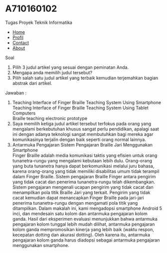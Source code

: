 <!DOCTYPE html>
<html>
<head>
	<title></title>
	<link rel="stylesheet" type="text/css" href="style.css">
</head>
<body>
	<div class="wrap">
		<div class="header">			
			<h1>A710160102</h1>
			<p>Tugas Proyek Teknik Informatika</p>
		</div>
		<div class="menu">
			<ul>
				<li><a href="#">Home</a></li>
				<li><a href="#">Profil</a></li>
				<li><a href="#">Contact</a></li>
				<li><a href="#">About</a></li>				
			</ul>
		</div>
		<div class="tugas proyek ti">			
			<div class="Soal">
				Soal
				<ol>
					<li>Pilih 3 judul artikel yang sesuai dengan peminatan Anda.</li>
					<li>Mengapa anda memilih judul tersebut?</li>
					<li>Pilih salah satu judul artikel yang terbaik kemudian terjemahkan bagian abstrak dari artikel.</li>			
				</ol>
			</div>
		</div>
			<div class="Jawaban">
				Jawaban :
				<ol>
					<li>Teaching Interface of Finger Braille Teaching System Using Smartphone<br>
					Teaching Interface of Finger Braille Teaching System Using Tablet Computers<br>
					Braille teaching electronic prototype<br></li>
					<li>Saya memilih ketiga judul artikel tersebut terfokus pada orang yang mengalami berkebutuhan khusus sangat perlu pendidikan, apalagi saat ini dengan adanya teknologi
					sangat membutuhkan bagi mereka agar komunikasinya terjalin dengan baik seperti orang normal lainnya.</li>
					<li>Antarmuka Pengajaran Sistem Pengajaran Braille Jari Menggunakan Smartphone <br>
						Finger Braille adalah media komunikasi taktis yang efisien untuk orang tunanetra-rungu yang mengalami kebutaan
						lebih dulu. Orang-orang yang buta tunanetra hanya dapat berkomunikasi melalui juru bahasa, karena orang-orang
						yang tidak memiliki disabilitas umum tidak terampil dalam Finger Braille. Sistem pengajaran Braille Finger
						antara pengirim yang tidak cacat dan penerima tunanetra-rungu telah dikembangkan. Sistem pengajaran mengenali
						ucapan pengirim yang tidak cacat dan menampilkan pola titik Braille Jari yang terkait. Pengirim yang tidak cacat
						kemudian dapat menancapkan Finger Braille pada jari-jari penerima tunanetra-rungu dengan mengamati pola titik
						yang ditampilkan. Dalam makalah ini, kami mengadopsi smartphone Android 5 inci, dan mendesain satu kolom dan
						antarmuka pengajaran kolom ganda. Hasil dari eksperimen evaluasi menunjukkan bahwa antarmuka pengajaran
						kolom tunggal lebih mudah dilihat, antarmuka pengajaran kolom ganda mempromosikan kinerja yang lebih baik
						(waktu respon, kecepatan dotting dan akurasi dotting). Oleh karena itu, antarmuka pengajaran kolom ganda harus
						diadopsi sebagai antarmuka pengajaran menggunakan smartphone.</li>			
				</ol>
			</div>
</body>
</html>
